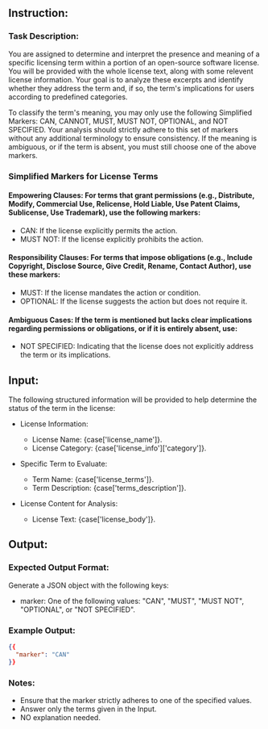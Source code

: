 ## Instruction:

### Task Description:
You are assigned to determine and interpret the presence and meaning of a specific licensing term within a portion of an open-source software license. You will be provided with the whole license text, along with some relevent license information. Your goal is to analyze these excerpts and identify whether they address the term and, if so, the term's implications for users according to predefined categories.

To classify the term's meaning, you may only use the following Simplified Markers: CAN, CANNOT, MUST, MUST NOT, OPTIONAL, and NOT SPECIFIED. Your analysis should strictly adhere to this set of markers without any additional terminology to ensure consistency. If the meaning is ambiguous, or if the term is absent, you must still choose one of the above markers.

### Simplified Markers for License Terms

#### Empowering Clauses: For terms that grant permissions (e.g., Distribute, Modify, Commercial Use, Relicense, Hold Liable, Use Patent Claims, Sublicense, Use Trademark), use the following markers:
- CAN: If the license explicitly permits the action.
- MUST NOT: If the license explicitly prohibits the action.

#### Responsibility Clauses: For terms that impose obligations (e.g., Include Copyright, Disclose Source, Give Credit, Rename, Contact Author), use these markers:
- MUST: If the license mandates the action or condition.
- OPTIONAL: If the license suggests the action but does not require it.

#### Ambiguous Cases: If the term is mentioned but lacks clear implications regarding permissions or obligations, or if it is entirely absent, use:
- NOT SPECIFIED: Indicating that the license does not explicitly address the term or its implications.

## Input:
The following structured information will be provided to help determine the status of the term in the license:

- License Information:
  - License Name: {case['license_name']}.
  - License Category: {case['license_info']['category']}.

- Specific Term to Evaluate:
  - Term Name: {case['license_terms']}.
  - Term Description: {case['terms_description']}.

- License Content for Analysis:
  - License Text: {case['license_body']}.


## Output:

### Expected Output Format:
Generate a JSON object with the following keys:
- marker: One of the following values: "CAN", "MUST", "MUST NOT", "OPTIONAL", or "NOT SPECIFIED".


### Example Output:
```json
{{
  "marker": "CAN"
}}
```

### Notes:
- Ensure that the marker strictly adheres to one of the specified values.
- Answer only the terms given in the Input.
- NO explanation needed.